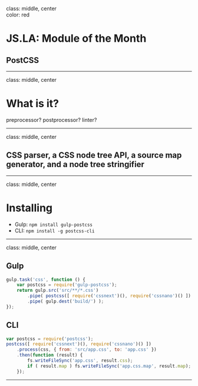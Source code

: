 
class: middle, center  
color: red

# JS.LA: Module of the Month
## PostCSS


---
class: middle, center

# What is it?
preprocessor? postprocessor? linter?


---
class: middle, center

## CSS parser, a CSS node tree API, a source map generator, and a node tree stringifier


---

class: middle, center

# Installing

- Gulp: ``` npm install gulp-postcss ```
- CLI: ``` npm install -g postcss-cli ```


---

class: middle, center

## Gulp

```javascript
gulp.task('css', function () {
    var postcss = require('gulp-postcss');
    return gulp.src('src/**/*.css')
        .pipe( postcss([ require('cssnext')(), require('cssnano')() ]) )
        .pipe( gulp.dest('build/') );
});
```

## CLI

```javascript
var postcss = require('postcss');
postcss([ require('cssnext')(), require('cssnano')() ])
    .process(css, { from: 'src/app.css', to: 'app.css' })
    .then(function (result) {
        fs.writeFileSync('app.css', result.css);
        if ( result.map ) fs.writeFileSync('app.css.map', result.map);
    });
```

---
